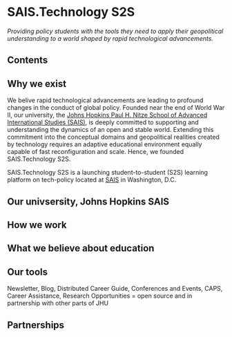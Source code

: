 # SAIS.Technology S2S

*Providing policy students with the tools they need to apply their geopolitical understanding to a world shaped by rapid technological advancements.*

## Contents

## Why we exist

We belive rapid technological advancements are leading to profound changes in the conduct of global policy. Founded near the end of World War II, our university, the [Johns Hopkins Paul H. Nitze School of Advanced International Studies (SAIS)](https://www.sais-jhu.edu/), is deeply committed to supporting and understanding the dynamics of an open and stable world. Extending this commitment into the conceptual domains and geopolitical realities created by technology requires an adaptive educational environment equally capable of fast reconfiguration and scale. Hence, we founded SAIS.Technology S2S. 

SAIS.Technology S2S is a launching student-to-student (S2S) learning platform on tech-policy located at [SAIS](https://www.sais-jhu.edu/) in Washington, D.C. 

## Our univsersity, Johns Hopkins SAIS

## How we work

## What we believe about education

## Our tools

Newsletter, Blog, Distributed Career Guide, Conferences and Events, CAPS, Career Assistance, Research Opportunities = open source and in partnership with other parts of JHU

## Partnerships






